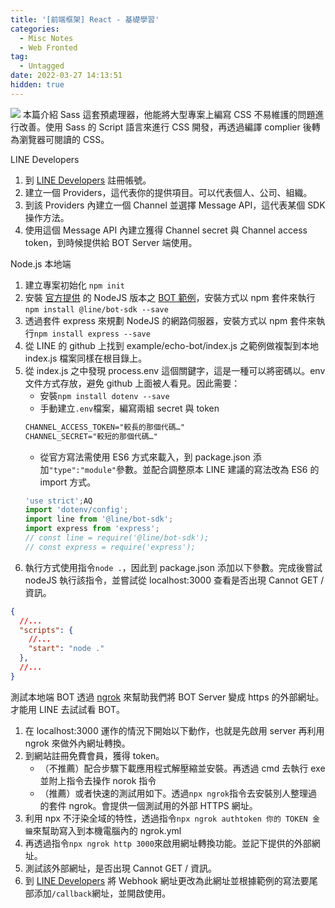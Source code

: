 ```yaml
---
title: '[前端框架] React - 基礎學習'
categories:
  - Misc Notes
  - Web Fronted
tag:
  - Untagged
date: 2022-03-27 14:13:51
hidden: true
---
```


![](assets/images/KgMI01E.png)
本篇介紹 Sass 這套預處理器，他能將大型專案上編寫 CSS 不易維護的問題進行改善。使用 Sass 的 Script 語言來進行 CSS 開發，再透過編譯 complier 後轉為瀏覽器可閱讀的 CSS。

<!-- more -->

LINE Developers
1. 到 [LINE Developers](https://developers.line.biz/zh-hant/) 註冊帳號。
2. 建立一個 Providers，這代表你的提供項目。可以代表個人、公司、組織。
3. 到該 Providers 內建立一個 Channel 並選擇 Message API，這代表某個 SDK 操作方法。
4. 使用這個 Message API 內建立獲得 Channel secret 與 Channel access token，到時候提供給 BOT Server 端使用。

Node.js 本地端
1. 建立專案初始化 `npm init`
2. 安裝 [官方提供](https://developers.line.biz/zh-hant/docs/messaging-api/building-sample-bot-with-heroku/) 的 NodeJS 版本之 [BOT 範例](https://github.com/line/line-bot-sdk-nodejs)，安裝方式以 npm 套件來執行 `npm install @line/bot-sdk --save`
3. 透過套件 express 來規劃 NodeJS 的網路伺服器，安裝方式以 npm 套件來執行`npm install express --save`
4. 從 LINE 的 github 上找到 example/echo-bot/index.js 之範例做複製到本地 index.js 檔案同樣在根目錄上。
5. 從 index.js 之中發現 process.env 這個關鍵字，這是一種可以將密碼以。env 文件方式存放，避免 github 上面被人看見。因此需要：
   - 安裝`npm install dotenv --save`
   - 手動建立`.env`檔案，編寫兩組 secret 與 token
    ```txt .env
    CHANNEL_ACCESS_TOKEN="較長的那個代碼…"
    CHANNEL_SECRET="較短的那個代碼…"
    ```
   - 從官方寫法需使用 ES6 方式來載入，到 package.json 添加`"type":"module"`參數。並配合調整原本 LINE 建議的寫法改為 ES6 的 import 方式。
    ```js index.js
    'use strict';AQ
    import 'dotenv/config';
    import line from '@line/bot-sdk';
    import express from 'express';
    // const line = require('@line/bot-sdk');
    // const express = require('express');
    ```
6. 執行方式使用指令`node .`，因此到 package.json 添加以下參數。完成後嘗試 nodeJS 執行該指令，並嘗試從 localhost:3000 查看是否出現 Cannot GET / 資訊。
```json
{
  //...
  "scripts": {
    //...
    "start": "node ."
  },
  //...
}
```

測試本地端 BOT 透過 [ngrok](https://ngrok.com/) 來幫助我們將 BOT Server 變成 https 的外部網址。才能用 LINE 去試試看 BOT。
1. 在 localhost:3000 運作的情況下開始以下動作，也就是先啟用 server 再利用 ngrok 來做外內網址轉換。
2. 到網站註冊免費會員，獲得 token。
   - （不推薦）配合步驟下載應用程式解壓縮並安裝。再透過 cmd 去執行 exe 並附上指令去操作 norok 指令
   - （推薦）或者快速的測試用如下。透過`npx ngrok`指令去安裝別人整理過的套件 ngrok。會提供一個測試用的外部 HTTPS 網址。
3. 利用 npx 不汙染全域的特性，透過指令`npx ngrok authtoken 你的 TOKEN 金鑰`來幫助寫入到本機電腦內的 ngrok.yml
4. 再透過指令`npx ngrok http 3000`來啟用網址轉換功能。並記下提供的外部網址。
5. 測試該外部網址，是否出現 Cannot GET / 資訊。
6. 到 [LINE Developers](https://developers.line.biz/zh-hant/) 將 Webhook 網址更改為此網址並根據範例的寫法要尾部添加`/callback`網址，並開啟使用。

